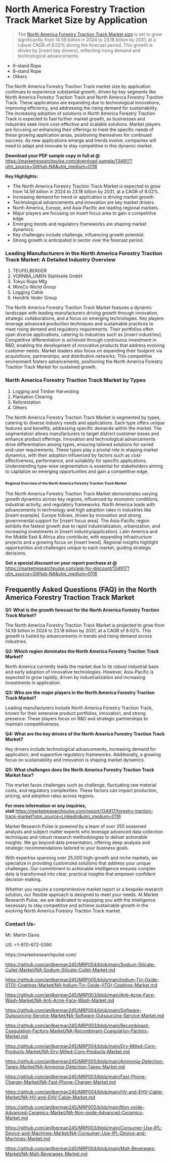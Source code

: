 <h1>North America Forestry Traction Track Market&nbsp;Size by Application</h1><blockquote><p>The <a href="https://marketresearchpulse.com/download-sample/134917?utm_source=GitHub-NA&amp;utm_medium=0116">North America Forestry Traction Track Market size</a> is set to grow significantly from 14.59 billion in 2024 to 23.18 billion by 2031, at a robust CAGR of 8.02% during the forecast period. This growth is driven by [insert key drivers], reflecting rising demand and technological advancements.</p></blockquote><ul><li>6-stand Rope<li> 8-stand Rope<li> Others</li></ul><p>The North America Forestry Traction Track market size by application continues to experience substantial growth, driven by key segments like North America Forestry Traction Track and North America Forestry Traction Track. These applications are expanding due to technological innovations, improving efficiency, and addressing the rising demand for sustainability. The increasing adoption of solutions in North America Forestry Traction Track is expected to fuel further market growth, as businesses and industries seek more cost-effective and scalable solutions. Market players are focusing on enhancing their offerings to meet the specific needs of these growing application areas, positioning themselves for continued success. As new applications emerge and trends evolve, companies will need to adapt and innovate to stay competitive in this dynamic market.</p><p><strong>Download your PDF sample copy in full at @ </strong><a href="https://marketresearchpulse.com/download-sample/134917?utm_source=GitHub-NA&amp;utm_medium=0116">https://marketresearchpulse.com/download-sample/134917?utm_source=GitHub-NA&amp;utm_medium=0116</a></p><p><strong>Key Highlights: </strong></p><ul><li>The North America Forestry Traction Track Market is expected to grow from 14.59 billion in 2024 to 23.18 billion by 2031, at a CAGR of 8.02%.</li><li>Increasing demand for trend or application is driving market growth.</li><li>Technological advancements and innovation are key market drivers.</li><li>North America, Europe, and Asia-Pacific are leading regional markets.</li><li>Major players are focusing on insert focus area to gain a competitive edge.</li><li>Emerging trends and regulatory frameworks are shaping market dynamics.</li><li>Key challenges include challenge, influencing growth potential.</li><li>Strong growth is anticipated in sector over the forecast period.</li></ul><h3>Leading Manufacturers in the North America Forestry Traction Track Market: A Detailed Industry Overview</h3><ol><li>TEUFELBERGER</li><li>VORNBÃ„UMEN Stahlseile GmbH</li><li>Tokyo Rope Mfg</li><li>WireCo World Group</li><li>Logging Cable</li><li>Hendrik Veder Group</li></ol><div class="flex max-w-full flex-col flex-grow"><div class="min-h-8 text-message flex w-full flex-col items-end gap-2 whitespace-normal break-words [.text-message+&amp;]:mt-5" dir="auto" data-message-author-role="assistant" data-message-id="fd8432e4-4910-450d-b182-61b7bfb0a01f" data-message-model-slug="gpt-4o"><div class="flex w-full flex-col gap-1 empty:hidden first:pt-[3px]"><div class="markdown prose w-full break-words dark:prose-invert light"><p>The North America Forestry Traction Track Market features a dynamic landscape with leading manufacturers driving growth through innovation, strategic collaborations, and a focus on emerging technologies. Key players leverage advanced production techniques and sustainable practices to meet rising demand and regulatory requirements. Their portfolios often span diverse applications, catering to industries such as [insert industries]. Competitive differentiation is achieved through continuous investment in R&amp;D, enabling the development of innovative products that address evolving customer needs. Market leaders also focus on expanding their footprint via acquisitions, partnerships, and distribution networks. This competitive environment fosters advancements, positioning the North America Forestry Traction Track Market for sustained growth.</p></div></div></div></div><h3>North America Forestry Traction Track Market by Types</h3><ol><li>Logging and Timber Harvesting<li> Plantation Clearing<li> Reforestation<li> Others</li></ol><div class="flex max-w-full flex-col flex-grow"><div class="min-h-8 text-message flex w-full flex-col items-end gap-2 whitespace-normal break-words [.text-message+&amp;]:mt-5" dir="auto" data-message-author-role="assistant" data-message-id="084470be-0bb7-4664-bddf-5156b4f41249" data-message-model-slug="gpt-4o-mini"><div class="flex w-full flex-col gap-1 empty:hidden first:pt-[3px]"><div class="markdown prose w-full break-words dark:prose-invert light"><p>The North America Forestry Traction Track Market is segmented by types, catering to diverse industry needs and applications. Each type offers unique features and benefits, addressing specific demands within the market. The segmentation allows manufacturers to target distinct customer bases and enhance product offerings. Innovation and technological advancements drive differentiation among types, ensuring tailored solutions for varied end-user requirements. These types play a pivotal role in shaping market dynamics, with their adoption influenced by factors such as cost-effectiveness, performance, and suitability for specific applications. Understanding type-wise segmentation is essential for stakeholders aiming to capitalize on emerging opportunities and gain a competitive edge.</p></div></div></div></div><h3><span style="font-size: 11px;">Regional Overview of the North America Forestry Traction Track Market</span></h3><div class="flex max-w-full flex-col flex-grow"><div class="min-h-8 text-message flex w-full flex-col items-end gap-2 whitespace-normal break-words [.text-message+&amp;]:mt-5" dir="auto" data-message-author-role="assistant" data-message-id="e9038762-ce64-4e30-91c9-9bd413514231" data-message-model-slug="gpt-4o-mini"><div class="flex w-full flex-col gap-1 empty:hidden first:pt-[3px]"><div class="markdown prose w-full break-words dark:prose-invert light"><p>The North America Forestry Traction Track Market demonstrates varying growth dynamics across key regions, influenced by economic conditions, industrial activity, and regulatory frameworks. North America leads with advancements in technology and high adoption rates in industries like [insert example]. Europe follows, driven by innovation and strong governmental support for [insert focus area]. The Asia-Pacific region exhibits the fastest growth due to rapid industrialization, urbanization, and increasing investments in [insert industry/application]. Latin America and the Middle East &amp; Africa also contribute, with expanding infrastructure projects and a growing focus on [insert trend]. Regional insights highlight opportunities and challenges unique to each market, guiding strategic decisions.</p></div></div></div></div><p><strong>Get a special discount on your report purchase at @ </strong><a href="https://marketresearchpulse.com/ask-for-discount/134917?utm_source=GitHub-NA&amp;utm_medium=0116">https://marketresearchpulse.com/ask-for-discount/134917?utm_source=GitHub-NA&amp;utm_medium=0116</a></p><h2>Frequently Asked Questions (FAQ) in the North America Forestry Traction Track Market</h2><p><strong>Q1: What is the growth forecast for the North America Forestry Traction Track Market?</strong></p><p>The North America Forestry Traction Track Market is projected to grow from 14.59 billion in 2024 to 23.18 billion by 2031, at a CAGR of 8.02%. This growth is fueled by advancements in trends and rising demand across industries.</p><p><strong>Q2: Which region dominates the North America Forestry Traction Track Market?</strong></p><p>North America currently leads the market due to its robust industrial base and early adoption of innovative technologies. However, Asia-Pacific is expected to grow rapidly, driven by industrialization and increasing investments in application.</p><p><strong>Q3: Who are the major players in the North America Forestry Traction Track Market?</strong></p><p>Leading manufacturers include North America Forestry Traction Track, known for their extensive product portfolios, innovation, and strong presence. These players focus on R&amp;D and strategic partnerships to maintain competitiveness.</p><p><strong>Q4: What are the key drivers of the North America Forestry Traction Track Market?</strong></p><p>Key drivers include technological advancements, increasing demand for application, and supportive regulatory frameworks. Additionally, a growing focus on sustainability and innovation is shaping market dynamics.</p><p><strong>Q5: What challenges does the North America Forestry Traction Track Market face?</strong></p><p>The market faces challenges such as challenge, fluctuating raw material costs, and regulatory complexities. These factors can impact production, pricing, and adoption rates across regions.</p><p><strong>For more information or any inquiries, visit&nbsp;</strong><a href="https://marketresearchpulse.com/report/134917/forestry-traction-track-market?utm_source=Linkedin&utm_medium=0116">https://marketresearchpulse.com/report/134917/forestry-traction-track-market?utm_source=Linkedin&utm_medium=0116</a></p><p>Market Research Pulse is powered by a team of over 250 seasoned analysts and subject matter experts who leverage advanced data collection techniques and robust research methodologies to deliver actionable insights. We go beyond data presentation, offering deep analysis and strategic recommendations tailored to your business goals.</p><p>With expertise spanning over 25,000 high-growth and niche markets, we specialize in providing customized solutions that address your unique challenges. Our commitment to actionable intelligence ensures complex data is transformed into clear, practical insights that empower confident decision-making.</p><p>Whether you require a comprehensive market report or a bespoke research solution, our flexible approach is designed to meet your needs. At Market Research Pulse, we are dedicated to equipping you with the intelligence necessary to stay competitive and achieve sustainable growth in the evolving North America Forestry Traction Track market.</p><h3><strong>Contact Us-</strong></h3><p>Mr. Martin Davis</p><p>US: +1-970-672-0390</p><p>https://marketresearchpulse.com/</p><p><a href="https://github.com/anilberman245/MRP004/blob/main/Sodium-Silicate-Cullet-Market/NA-Sodium-Silicate-Cullet-Market.md">https://github.com/anilberman245/MRP004/blob/main/Sodium-Silicate-Cullet-Market/NA-Sodium-Silicate-Cullet-Market.md</a></p><p><a href="https://github.com/anilberman245/MRP005/blob/main/Indium-Tin-Oxide-(ITO)-Coatings-Market/NA-Indium-Tin-Oxide-(ITO)-Coatings-Market.md">https://github.com/anilberman245/MRP005/blob/main/Indium-Tin-Oxide-(ITO)-Coatings-Market/NA-Indium-Tin-Oxide-(ITO)-Coatings-Market.md</a></p><p><a href="https://github.com/anilberman245/MRP003/blob/main/Anti-Acne-Face-Wash-Market/NA-Anti-Acne-Face-Wash-Market.md">https://github.com/anilberman245/MRP003/blob/main/Anti-Acne-Face-Wash-Market/NA-Anti-Acne-Face-Wash-Market.md</a></p><p><a href="https://github.com/anilberman245/MRP004/blob/main/Software-Outsourcing-Service-Market/NA-Software-Outsourcing-Service-Market.md">https://github.com/anilberman245/MRP004/blob/main/Software-Outsourcing-Service-Market/NA-Software-Outsourcing-Service-Market.md</a></p><p><a href="https://github.com/anilberman245/MRP003/blob/main/Recombinant-Coagulation-Factors-Market/NA-Recombinant-Coagulation-Factors-Market.md">https://github.com/anilberman245/MRP003/blob/main/Recombinant-Coagulation-Factors-Market/NA-Recombinant-Coagulation-Factors-Market.md</a></p><p><a href="https://github.com/anilberman245/MRP004/blob/main/Dry-Milled-Corn-Products-Market/NA-Dry-Milled-Corn-Products-Market.md">https://github.com/anilberman245/MRP004/blob/main/Dry-Milled-Corn-Products-Market/NA-Dry-Milled-Corn-Products-Market.md</a></p><p><a href="https://github.com/anilberman245/MRP005/blob/main/Ammonia-Detection-Tapes-Market/NA-Ammonia-Detection-Tapes-Market.md">https://github.com/anilberman245/MRP005/blob/main/Ammonia-Detection-Tapes-Market/NA-Ammonia-Detection-Tapes-Market.md</a></p><p><a href="https://github.com/anilberman245/MRP003/blob/main/Fast-Phone-Charger-Market/NA-Fast-Phone-Charger-Market.md">https://github.com/anilberman245/MRP003/blob/main/Fast-Phone-Charger-Market/NA-Fast-Phone-Charger-Market.md</a></p><p><a href="https://github.com/anilberman245/MRP004/blob/main/HV-and-EHV-Cable-Market/NA-HV-and-EHV-Cable-Market.md">https://github.com/anilberman245/MRP004/blob/main/HV-and-EHV-Cable-Market/NA-HV-and-EHV-Cable-Market.md</a></p><p><a href="https://github.com/anilberman245/MRP005/blob/main/Non-oxide-Advanced-Ceramics-Market/NA-Non-oxide-Advanced-Ceramics-Market.md">https://github.com/anilberman245/MRP005/blob/main/Non-oxide-Advanced-Ceramics-Market/NA-Non-oxide-Advanced-Ceramics-Market.md</a></p><p><a href="https://github.com/anilberman245/MRP003/blob/main/Consumer-Use-IPL-Device-and-Machines-Market/NA-Consumer-Use-IPL-Device-and-Machines-Market.md">https://github.com/anilberman245/MRP003/blob/main/Consumer-Use-IPL-Device-and-Machines-Market/NA-Consumer-Use-IPL-Device-and-Machines-Market.md</a></p><p><a href="https://github.com/anilberman245/MRP004/blob/main/Malt-Beverages-Market/NA-Malt-Beverages-Market.md">https://github.com/anilberman245/MRP004/blob/main/Malt-Beverages-Market/NA-Malt-Beverages-Market.md</a></p>
